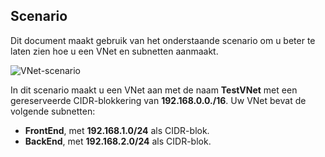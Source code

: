 ## <a name="scenario"></a>Scenario
Dit document maakt gebruik van het onderstaande scenario om u beter te laten zien hoe u een VNet en subnetten aanmaakt.

![VNet-scenario](./media/virtual-networks-create-vnet-scenario-include/vnet-scenario.png)

In dit scenario maakt u een VNet aan met de naam **TestVNet** met een gereserveerde CIDR-blokkering van **192.168.0.0./16**. Uw VNet bevat de volgende subnetten: 

* **FrontEnd**, met **192.168.1.0/24** als CIDR-blok.
* **BackEnd**, met **192.168.2.0/24** als CIDR-blok.

